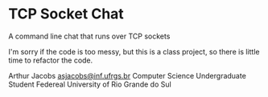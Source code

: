 # TCP Socket Chat
A command line chat that runs over TCP sockets

I'm sorry if the code is too messy, but this is a class project, so there is little time to refactor the code.


Arthur Jacobs <asjacobs@inf.ufrgs.br>
Computer Science Undergraduate Student
Federeal University of Rio Grande do Sul
